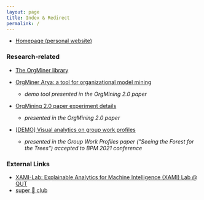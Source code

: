 ```yaml
---
layout: page
title: Index & Redirect
permalink: /
---
```


* [Homepage (personal website)](../)

### Research-related

* [The OrgMiner library](./orgminer)

* [OrgMiner Arya: a tool for organizational model mining](./arya) 
  * *demo tool presented in the OrgMining 2.0 paper*

* [OrgMining 2.0 paper experiment details](./om2-experiments)
  * *presented in the OrgMining 2.0 paper*

* [[DEMO] Visual analytics on group work profiles](./gwp-demo)
  * *presented in the Group Work Profiles paper ("Seeing the Forest for the Trees") accepted to BPM 2021 conference*

### External Links

* [XAMI-Lab: Explainable Analytics for Machine Intelligence (XAMI) Lab @ QUT](https://www.xami-lab.org/)
* [super 🐰 club](http://superbunny.club)
